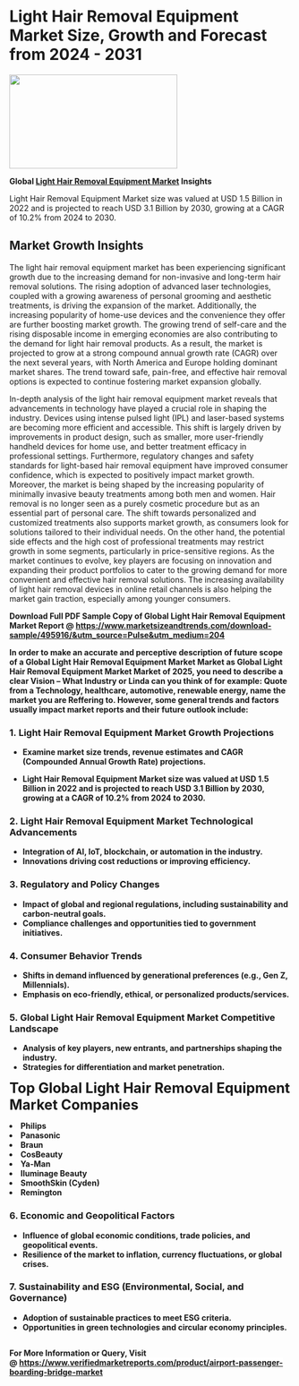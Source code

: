 <H1>Light Hair Removal Equipment Market Size, Growth and Forecast from 2024 - 2031</H1><img class="aligncenter size-medium wp-image-584254" src="https://thirdeyenews.in/wp-content/uploads/2024/09/Global-Market-Research-300x168.jpeg" alt="" width="300" height="168" /><p><strong>Global&nbsp;<a href="https://www.marketsizeandtrends.com/download-sample/495916/&amp;utm_source=Pulse&amp;utm_medium=204">Light Hair Removal Equipment Market</a> Insights</strong></p><p>Light Hair Removal Equipment Market size was valued at USD 1.5 Billion in 2022 and is projected to reach USD 3.1 Billion by 2030, growing at a CAGR of 10.2% from 2024 to 2030.</p><p><h2>Market Growth Insights</h2> <p>The light hair removal equipment market has been experiencing significant growth due to the increasing demand for non-invasive and long-term hair removal solutions. The rising adoption of advanced laser technologies, coupled with a growing awareness of personal grooming and aesthetic treatments, is driving the expansion of the market. Additionally, the increasing popularity of home-use devices and the convenience they offer are further boosting market growth. The growing trend of self-care and the rising disposable income in emerging economies are also contributing to the demand for light hair removal products. As a result, the market is projected to grow at a strong compound annual growth rate (CAGR) over the next several years, with North America and Europe holding dominant market shares. The trend toward safe, pain-free, and effective hair removal options is expected to continue fostering market expansion globally.</p> <p><strong></strong></p> <p>In-depth analysis of the light hair removal equipment market reveals that advancements in technology have played a crucial role in shaping the industry. Devices using intense pulsed light (IPL) and laser-based systems are becoming more efficient and accessible. This shift is largely driven by improvements in product design, such as smaller, more user-friendly handheld devices for home use, and better treatment efficacy in professional settings. Furthermore, regulatory changes and safety standards for light-based hair removal equipment have improved consumer confidence, which is expected to positively impact market growth. Moreover, the market is being shaped by the increasing popularity of minimally invasive beauty treatments among both men and women. Hair removal is no longer seen as a purely cosmetic procedure but as an essential part of personal care. The shift towards personalized and customized treatments also supports market growth, as consumers look for solutions tailored to their individual needs. On the other hand, the potential side effects and the high cost of professional treatments may restrict growth in some segments, particularly in price-sensitive regions. As the market continues to evolve, key players are focusing on innovation and expanding their product portfolios to cater to the growing demand for more convenient and effective hair removal solutions. The increasing availability of light hair removal devices in online retail channels is also helping the market gain traction, especially among younger consumers.</p> <p><strong></p><p><span class=""><strong>Download Full PDF Sample Copy of Global Light Hair Removal Equipment Market Report</strong> @ <a href="https://www.marketsizeandtrends.com/download-sample/495916/&amp;utm_source=Pulse&amp;utm_medium=204" target="_blank">https://www.marketsizeandtrends.com/download-sample/495916/&amp;utm_source=Pulse&amp;utm_medium=204</a></span></p><p>In order to make an accurate and perceptive description of future scope of a Global&nbsp;Light Hair Removal Equipment Market Market as Global&nbsp;Light Hair Removal Equipment Market Market of 2025, you need to describe a clear Vision &ndash; What Industry or Linda can you think of for example: Quote from a Technology, healthcare, automotive, renewable energy, name the market you are Reffering to. However, some general trends and factors usually impact market reports and their future outlook include:</p><h3>1.&nbsp;<strong>Light Hair Removal Equipment Market Growth Projections</strong></h3><ul><li>Examine market size trends, revenue estimates and CAGR (Compounded Annual Growth Rate) projections.</li><li><p>Light Hair Removal Equipment Market size was valued at USD 1.5 Billion in 2022 and is projected to reach USD 3.1 Billion by 2030, growing at a CAGR of 10.2% from 2024 to 2030.</p></li></ul><h3>2.&nbsp;<strong>Light Hair Removal Equipment Market Technological Advancements</strong></h3><ul><li>Integration of AI, IoT, blockchain, or automation in the industry.</li><li>Innovations driving cost reductions or improving efficiency.</li></ul><h3>3.&nbsp;<strong>Regulatory and Policy Changes</strong></h3><ul><li>Impact of global and regional regulations, including sustainability and carbon-neutral goals.</li><li>Compliance challenges and opportunities tied to government initiatives.</li></ul><h3>4.&nbsp;<strong>Consumer Behavior Trends</strong></h3><ul><li>Shifts in demand influenced by generational preferences (e.g., Gen Z, Millennials).</li><li>Emphasis on eco-friendly, ethical, or personalized products/services.</li></ul><h3>5.&nbsp;<strong>Global Light Hair Removal Equipment Market Competitive Landscape</strong></h3><ul><li>Analysis of key players, new entrants, and partnerships shaping the industry.</li><li>Strategies for differentiation and market penetration.</li></ul><p data-pm-slice="1 1 []"><span style="color: inherit; font-family: inherit; font-size: 25px;">Top Global Light Hair Removal Equipment Market Companies</span></p><div class="" data-test-id=""><p><li>Philips</li><li> Panasonic</li><li> Braun</li><li> CosBeauty</li><li> Ya-Man</li><li> Iluminage Beauty</li><li> SmoothSkin (Cyden)</li><li> Remington</li></p></div><h3>6.&nbsp;<strong>Economic and Geopolitical Factors</strong></h3><ul><li>Influence of global economic conditions, trade policies, and geopolitical events.</li><li>Resilience of the market to inflation, currency fluctuations, or global crises.</li></ul><h3>7.&nbsp;<strong>Sustainability and ESG (Environmental, Social, and Governance)</strong></h3><ul><li>Adoption of sustainable practices to meet ESG criteria.</li><li>Opportunities in green technologies and circular economy principles.</li></ul><h2><strong style="font-size: 14px;">For More Information or Query, Visit @&nbsp;</strong><a style="background-color: #ffffff; font-size: 14px;" href="https://www.marketsizeandtrends.com/report/light-hair-removal-equipment-market/" target="_blank">https://www.verifiedmarketreports.com/product/airport-passenger-boarding-bridge-market</a></h2>
